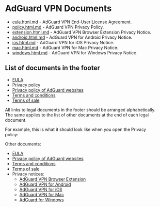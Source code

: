 
# AdGuard VPN Documents

- [eula.html.md](eula.html.md) - AdGuard VPN End-User License Agreement.
- [policy.html.md](policy.html.md) - AdGuard VPN Privacy Policy.
- [extension.html.md](privacy\extension.html.md) - AdGuard VPN Browser Extension Privacy Notice.
- [android.html.md](privacy\android.html.md) - AdGuard VPN for Android Privacy Notice.
- [ios.html.md](privacy\ios.html.md) - AdGuard VPN for iOS Privacy Notice.
- [mac.html.md](privacy\mac.html.md) - AdGuard VPN for Mac Privacy Notice.
- [windows.html.md](privacy\windows.html.md) - AdGuard VPN for Windows Privacy Notice.

## List of documents in the footer

- [EULA](eula.html.md)
- [Privacy policy](policy.html.md)
- [Privacy policy of AdGuard websites](adguard.com/website-privacy.html.md)
- [Terms and conditions](https://adguard.com/terms-and-conditions.html)
- [Terms of sale](https://adguard.com/terms-of-sale.html)

All links to legal documents in the footer should be arranged alphabetically. The same applies to the list of other documents at the end of each legal document.

For example, this is what it should look like when you open the Privacy policy:

Other documents:

- [EULA](eula.html.md)
- [Privacy policy of AdGuard websites](adguard.com/website-privacy.html.md)
- [Terms and conditions](https://adguard.com/terms-and-conditions.html)
- [Terms of sale](https://adguard.com/terms-of-sale.html)
- Privacy notices:
    - [AdGuard VPN Browser Extension](privacy\extension.html.md)
    - [AdGuard VPN for Android](privacy\android.html.md)
    - [AdGuard VPN for iOS](privacy\ios.html.md)
    - [AdGuard VPN for Mac](privacy\mac.html.md)
    - [AdGuard for Windows](privacy\windows.html.md)
